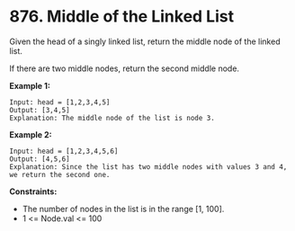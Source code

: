 # 876. Middle of the Linked List

Given the head of a singly linked list, return the middle node of the linked list.

If there are two middle nodes, return the second middle node.

**Example 1:**
```
Input: head = [1,2,3,4,5]
Output: [3,4,5]
Explanation: The middle node of the list is node 3.
```

**Example 2:**
```
Input: head = [1,2,3,4,5,6]
Output: [4,5,6]
Explanation: Since the list has two middle nodes with values 3 and 4, we return the second one.
```

**Constraints:**
- The number of nodes in the list is in the range [1, 100].
- 1 <= Node.val <= 100